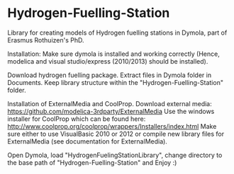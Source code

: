 Hydrogen-Fuelling-Station
=========================

Library for creating models of Hydrogen fuelling stations in Dymola, part of Erasmus Rothuizen's PhD. 

Installation:
Make sure dymola is installed and working correctly (Hence, modelica and visual studio/express (2010/2013) should be installed).

Download hydrogen fuelling package.
Extract files in Dymola folder in Documents. Keep library structure within the "Hydrogen-Fuelling-Station" folder. 

Installation of ExternalMedia and CoolProp.
Download external media: https://github.com/modelica-3rdparty/ExternalMedia
Use the windows installer for CoolProp which can be found here: http://www.coolprop.org/coolprop/wrappers/Installers/index.html
Make sure either to use VisualBasic 2010 or 2012 or compile new library files for ExternalMedia (see documentation for ExternalMedia).

Open Dymola, load "HydrogenFuelingStationLibrary", change directory to the base path of "Hydrogen-Fuelling-Station" and Enjoy :)
